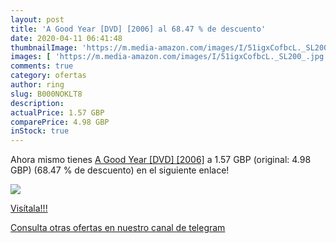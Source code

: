 ```yaml
---
layout: post
title: 'A Good Year [DVD] [2006] al 68.47 % de descuento'
date: 2020-04-11 06:41:48
thumbnailImage: 'https://m.media-amazon.com/images/I/51igxCofbcL._SL200_.jpg'
images: [ 'https://m.media-amazon.com/images/I/51igxCofbcL._SL200_.jpg' ]
comments: true
category: ofertas
author: ring
slug: B000NOKLT8
description:
actualPrice: 1.57 GBP
comparePrice: 4.98 GBP
inStock: true
---
```


Ahora mismo tienes [A Good Year [DVD] [2006]](https://www.amazon.com/dp/B000NOKLT8/?tag=redken08-20) a 1.57 GBP (original: 4.98 GBP) (68.47 %  de descuento) en el siguiente enlace!

[![](https://m.media-amazon.com/images/I/51igxCofbcL._SL200_.jpg)](https://www.amazon.com/dp/B000NOKLT8/?tag=redken08-20)

[Visítala!!!](https://www.amazon.com/dp/B000NOKLT8/?tag=redken08-20)

[Consulta otras ofertas en nuestro canal de telegram](https://t.me/s/ofertas25)
